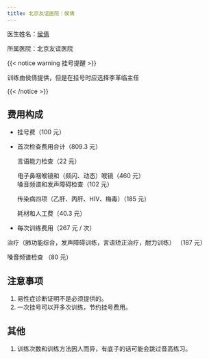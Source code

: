 ```yaml
---
title: 北京友谊医院｜侯倩
---
```


医生姓名：[侯倩](https://www.haodf.com/doctor/2055347965.html)

所属医院：北京友谊医院

{{< notice warning 挂号提醒 >}}

训练由侯倩提供，但是在挂号时应选择李革临主任

{{< /notice >}}

## 费用构成

- 挂号费（100 元）

- 首次检查费用合计（809.3 元）

  言语能力检查（22 元）

  电子鼻咽喉镜和（频闪、动态）喉镜（460 元）\
  嗓音频谱和发声障碍检查（102 元）

  传染病四项（乙肝、丙肝、HIV、梅毒）（185 元）

  耗材和人工费（40.3 元）

- 每次训练费用（267 元 / 次）

治疗（肺功能综合，发声障碍训练，言语矫正治疗，耐力训练） （187 元）

嗓音频谱检查 （80 元）

## 注意事项

1. 易性症诊断证明不是必须提供的。
1. 一次挂号可以开多次训练，节约挂号费用。

## 其他

1. 训练次数和训练方法因人而异，有底子的话可能会跳过音高练习。
